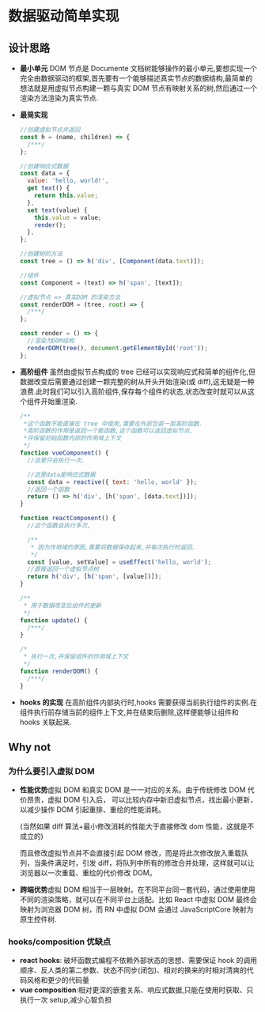 # 数据驱动简单实现

## 设计思路

- **最小单元** DOM 节点是 Documente 文档树能够操作的最小单元,要想实现一个完全由数据驱动的框架,首先要有一个能够描述真实节点的数据结构,最简单的想法就是用虚拟节点构建一颗与真实 DOM 节点有映射关系的树,然后通过一个渲染方法渲染为真实节点.

- **最简实现**

  ```javascript
  //创建虚拟节点并返回
  const h = (name, children) => {
    /***/
  };

  //创建响应式数据
  const data = {
    value: 'hello, world!',
    get text() {
      return this.value;
    },
    set text(value) {
      this.value = value;
      render();
    },
  };

  //创建树的方法
  const tree = () => h('div', [Component(data.text)]);

  //组件
  const Component = (text) => h('span', [text]);

  //虚拟节点 => 真实DOM 的渲染方法
  const renderDOM = (tree, root) => {
    /***/
  };

  const render = () => {
    //渲染为DOM结构
    renderDOM(tree(), document.getElementById('root'));
  };
  ```

- **高阶组件** 虽然由虚拟节点构成的 tree 已经可以实现响应式和简单的组件化,但数据改变后需要通过创建一颗完整的树从开头开始渲染(或 diff),这无疑是一种浪费.此时我们可以引入高阶组件,保存每个组件的状态,状态改变时就可以从这个组件开始重渲染.

  ```javascript
  /**
   *这个函数不能直接在 tree 中使用,需要在外部包装一层高阶函数.
   *高阶函数的作用是返回一个能函数,这个函数可以返回虚拟节点,
   *并保留初始函数内部的作用域上下文
   */
  function vueComponent() {
    //这里只会执行一次.

    //这里data是响应式数据
    const data = reactive({ text: 'hello, world' });
    //返回一个函数
    return () => h('div', [h('span', [data.text])]);
  }

  function reactComponent() {
    //这个函数会执行多次,

    /**
     * 因为作用域的原因,需要将数据保存起来,并每次执行时返回.
     */
    const [value, setValue] = useEffect('hello, world');
    //直接返回一个虚拟节点树
    return h('div', [h('span', [value])]);
  }

  /**
   * 用于数据改变后组件的更新
   */
  function update() {
    /***/
  }

  /*
   * 执行一次,并保留组件的作用域上下文
   */
  function renderDOM() {
    /***/
  }
  ```

- **hooks 的实现** 在高阶组件内部执行时,hooks 需要获得当前执行组件的实例.在组件执行前存储当前的组件上下文,并在结束后删除,这样便能够让组件和 hooks 关联起来.

## Why not

### 为什么要引入虚拟 DOM

- **性能优势**虚拟 DOM 和真实 DOM 是一一对应的关系。由于传统修改 DOM 代价昂贵，虚拟 DOM 引入后， 可以比较内存中新旧虚拟节点，找出最小更新，以减少操作 DOM 引起重排、重绘的性能消耗。

  (当然如果 diff 算法+最小修改消耗的性能大于直接修改 dom 性能，这就是不成立的)

  而且修改虚拟节点并不会直接引起 DOM 修改，而是将此次修改放入重载队列，当条件满足时，引发 diff，将队列中所有的修改合并处理，这样就可以让浏览器以一次重载、重绘的代价修改 DOM。

- **跨端优势**虚拟 DOM 相当于一层映射。在不同平台同一套代码，通过使用使用不同的渲染策略，就可以在不同平台上适配。比如 React 中虚拟 DOM 最终会映射为浏览器 DOM 树，而 RN 中虚拟 DOM 会通过 JavaScriptCore 映射为原生控件树.

### hooks/composition 优缺点

- **react hooks**: 破坏函数式编程不依赖外部状态的思想、需要保证 hook 的调用顺序、反人类的第二参数、状态不同步(闭包)、相对的换来的时相对清爽的代码风格和更少的代码量
- **vue composition**:相对更深的嵌套关系、响应式数据,只能在使用时获取、只执行一次 setup,减少心智负担
